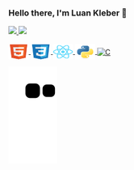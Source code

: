 ### Hello there, I'm Luan Kleber 👋

<div align="left">
  <a href="https://github.com/luankleber">
  <img height="180em" src="https://github-readme-stats.vercel.app/api?username=luankleber&show_icons=true&theme=tokyonight&include_all_commits=true&count_private=true"/>
  <img height="180em" src="https://github-readme-stats.vercel.app/api/top-langs/?username=luankleber&layout=compact&langs_count=7&theme=tokyonight "/>
</div>
<div align="left">
  <div style="display: inline_block"><br>
  <img align="center" alt="HTML" height="30" width="40" src="https://raw.githubusercontent.com/devicons/devicon/master/icons/html5/html5-original.svg">
  <img align="center" alt="CSS" height="30" width="40" src="https://raw.githubusercontent.com/devicons/devicon/master/icons/css3/css3-original.svg">
  <img align="center" alt="React" height="30" width="40" src="https://raw.githubusercontent.com/devicons/devicon/master/icons/react/react-original.svg">
  <img align="center" alt="Python" height="30" width="40" src="https://raw.githubusercontent.com/devicons/devicon/master/icons/python/python-original.svg">
  <img align="center" alt="C" width="30px" height="30px"  src="https://cdn.iconscout.com/icon/free/png-512/c-programming-569564.png">
</div>
  
   ![Snake animation](https://github.com/luankleber/luankleber/blob/output/github-contribution-grid-snake.svg)
